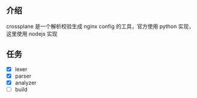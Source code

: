 ## 介绍

crossplane 是一个解析校验生成 nginx config 的工具，官方使用 python 实现，这里使用 nodejs 实现

## 任务

- [x] lexer
- [x] parser
- [x] analyzer
- [ ] build
